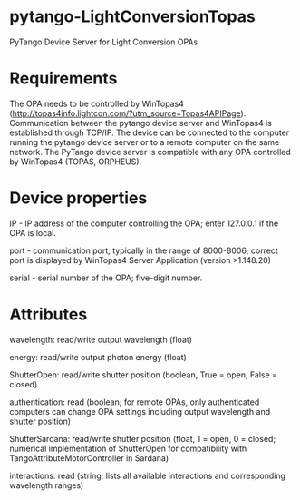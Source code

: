 # pytango-LightConversionTopas
PyTango Device Server for Light Conversion OPAs

# Requirements
The OPA needs to be controlled by WinTopas4 (http://topas4info.lightcon.com/?utm_source=Topas4APIPage). Communication between the pytango device server and WinTopas4 is established through TCP/IP. The device can be connected to the computer running the pytango device server or to a remote computer on the same network. The PyTango device server is compatible with any OPA controlled by WinTopas4 (TOPAS, ORPHEUS).

# Device properties
IP - IP address of the computer controlling the OPA; enter 127.0.0.1 if the OPA is local.

port - communication port; typically in the range of 8000-8006; correct port is displayed by WinTopas4 Server Application (version >1.148.20)

serial - serial number of the OPA; five-digit number.

# Attributes
wavelength: read/write output wavelength (float)

energy: read/write output photon energy (float)

ShutterOpen: read/write shutter position (boolean, True = open, False = closed)

authentication: read (boolean; for remote OPAs, only authenticated computers can change OPA settings including output wavelength and shutter position)

ShutterSardana: read/write shutter position (float, 1 = open, 0 = closed; numerical implementation of ShutterOpen for compatibility with TangoAttributeMotorController in Sardana)

interactions: read (string; lists all available interactions and corresponding wavelength ranges)
